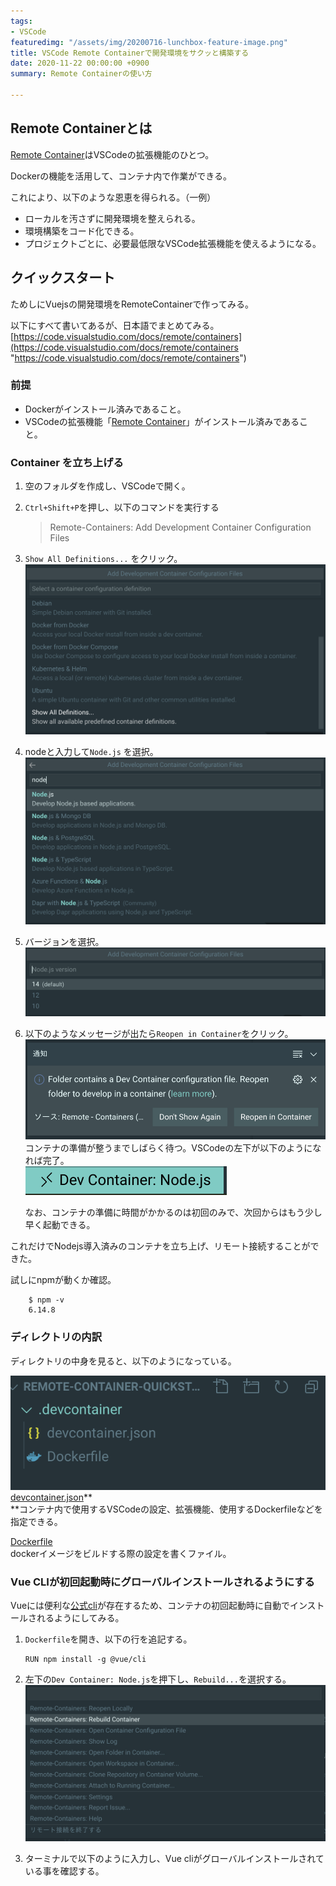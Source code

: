 ```yaml
---
tags:
- VSCode
featuredimg: "/assets/img/20200716-lunchbox-feature-image.png"
title: VSCode Remote Containerで開発環境をサクッと構築する
date: 2020-11-22 00:00:00 +0900
summary: Remote Containerの使い方

---
```

## Remote Containerとは

[Remote Container](https://marketplace.visualstudio.com/items?itemName=ms-vscode-remote.vscode-remote-extensionpack "Remote Container")はVSCodeの拡張機能のひとつ。

Dockerの機能を活用して、コンテナ内で作業ができる。

これにより、以下のような恩恵を得られる。（一例）

* ローカルを汚さずに開発環境を整えられる。
* 環境構築をコード化できる。
* プロジェクトごとに、必要最低限なVSCode拡張機能を使えるようになる。

## クイックスタート

ためしにVuejsの開発環境をRemoteContainerで作ってみる。

以下にすべて書いてあるが、日本語でまとめてみる。  
[https://code.visualstudio.com/docs/remote/containers](https://code.visualstudio.com/docs/remote/containers "https://code.visualstudio.com/docs/remote/containers")

### 前提

* Dockerがインストール済みであること。
* VSCodeの拡張機能「[Remote Container](https://marketplace.visualstudio.com/items?itemName=ms-vscode-remote.vscode-remote-extensionpack "Remote Container")」がインストール済みであること。

### Container を立ち上げる

1. 空のフォルダを作成し、VSCodeで開く。
2. `Ctrl+Shift+P`を押し、以下のコマンドを実行する

   > Remote-Containers: Add Development Container Configuration Files
3. `Show All Definitions...` をクリック。![](/assets/img/screenshot-2020-11-23-at-19-37-16.png)
4. nodeと入力して`Node.js` を選択。![](/assets/img/screenshot-2020-11-23-at-19-38-51.png)
5. バージョンを選択。  
   ![](/assets/img/screenshot-2020-11-23-at-20-07-36.png)
6. 以下のようなメッセージが出たら`Reopen in Container`をクリック。  
   ![](/assets/img/screenshot-2020-11-23-at-20-08-21.png)コンテナの準備が整うまでしばらく待つ。VSCodeの左下が以下のようになれば完了。  
   ![](/assets/img/screenshot-2020-11-23-at-20-10-42.png)

   なお、コンテナの準備に時間がかかるのは初回のみで、次回からはもう少し早く起動できる。

これだけでNodejs導入済みのコンテナを立ち上げ、リモート接続することができた。

試しにnpmが動くか確認。

        $ npm -v
        6.14.8

### ディレクトリの内訳

ディレクトリの中身を見ると、以下のようになっている。

![](/assets/img/screenshot-2020-11-23-at-20-26-05.png)[devcontainer.json](https://code.visualstudio.com/docs/remote/devcontainerjson-reference)**  
**コンテナ内で使用するVSCodeの設定、拡張機能、使用するDockerfileなどを指定できる。

[Dockerfile](http://docs.docker.jp/v17.06/engine/reference/builder.html)  
dockerイメージをビルドする際の設定を書くファイル。

### Vue CLIが初回起動時にグローバルインストールされるようにする

Vueには便利な[公式cli](https://v3.vuejs.org/guide/installation.html#cli)が存在するため、コンテナの初回起動時に自動でインストールされるようにしてみる。

1. `Dockerfile`を開き、以下の行を追記する。

       RUN npm install -g @vue/cli
2. 左下の`Dev Container: Node.js`を押下し、`Rebuild...`を選択する。  
   ![](/assets/img/screenshot-2020-11-23-at-21-06-51.png)
3. ターミナルで以下のように入力し、Vue cliがグローバルインストールされている事を確認する。

       